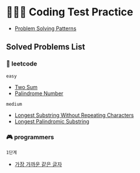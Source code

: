# 👩🏻‍💻 Coding Test Practice

- [Problem Solving Patterns](https://github.com/youzysu/leetcode/blob/master/Problem%20Solving%20Patterns.md)

## Solved Problems List

### 🌈 leetcode

`easy`

- [Two Sum](https://github.com/youzysu/Coding-Test-Practice/blob/master/leetcode/Two%20Sum.md)
- [Palindrome Number](https://github.com/youzysu/Coding-Test-Practice/blob/master/leetcode/Palindrome%20Number.md)

`medium`

- [Longest Substring Without Repeating Characters](https://github.com/youzysu/Coding-Test-Practice/blob/master/leetcode/Longest%20Substring%20Without%20Repeating%20Characters.md)
- [Longest Palindromic Substring](https://github.com/youzysu/Coding-Test-Practice/blob/master/leetcode/Longest%20Palindromic%20Substring.md)

### 🎮 programmers

`1단계`

- [가장 가까운 같은 글자](https://github.com/youzysu/Coding-Test-Practice/blob/master/programmers/%EA%B0%80%EC%9E%A5%20%EA%B0%80%EA%B9%8C%EC%9A%B4%20%EA%B0%99%EC%9D%80%20%EA%B8%80%EC%9E%90.md)
